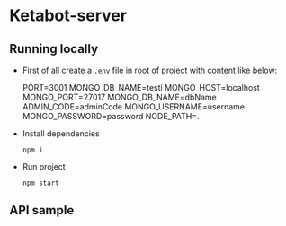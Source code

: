 # Ketabot-server

## Running locally 
 * First of all create a `.env` file in root of project with content like below:
 
 
     PORT=3001
     MONGO_DB_NAME=testi
     MONGO_HOST=localhost
     MONGO_PORT=27017
     MONGO_DB_NAME=dbName
     ADMIN_CODE=adminCode
     MONGO_USERNAME=username
     MONGO_PASSWORD=password
     NODE_PATH=.
     
 * Install dependencies  
 
       npm i
 
 * Run project
 
       npm start 
 

## API sample
